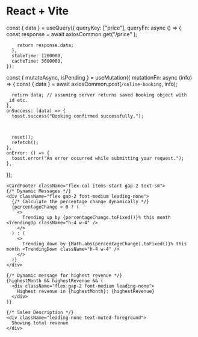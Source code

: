 # React + Vite

  const { data } = useQuery({
      queryKey: ["price"],
      queryFn: async () => {
        const response = await axiosCommon.get("/price"
        );
        
        return response.data;
      },
      staleTime: 1200000, 
      cacheTime: 3600000, 
    });


  const { mutateAsync, isPending } = useMutation({
    mutationFn: async (info) => {
      const { data } = await axiosCommon.post(`/online-booking`, info);
      
      return data; // assuming server returns saved booking object with _id etc.
    },
    onSuccess: (data) => {
      toast.success("Booking confirmed successfully.");

     
  
      reset();
      refetch(); 
    },
    onError: () => {
      toast.error("An error occurred while submitting your request.");
    },
  });









  
    <CardFooter className="flex-col items-start gap-2 text-sm">
    {/* Dynamic Messages */}
    <div className="flex gap-2 font-medium leading-none">
      {/* Calculate the percentage change dynamically */}
      {percentageChange > 0 ? (
        <>
          Trending up by {percentageChange.toFixed()}% this month <TrendingUp className="h-4 w-4" />
        </>
      ) : (
        <>
          Trending down by {Math.abs(percentageChange).toFixed()}% this month <TrendingDown className="h-4 w-4" />
        </>
      )}
    </div>

    {/* Dynamic message for highest revenue */}
    {highestMonth && highestRevenue && (
      <div className="flex gap-2 font-medium leading-none">
        Highest revenue in {highestMonth}: {highestRevenue} 
      </div>
    )}

    {/* Sales Description */}
    <div className="leading-none text-muted-foreground">
      Showing total revenue 
    </div>
  </CardFooter>
  


